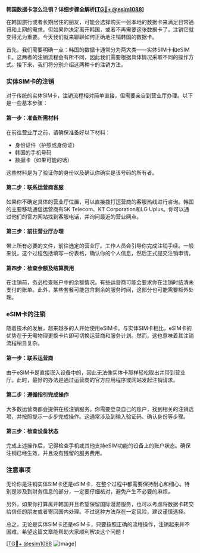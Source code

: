 **韩国数据卡怎么注销？详细步骤全解析[[TG💪+ @esim1088](https://t.me/s/esim1088)]**

在韩国旅行或者长期居住的朋友，可能会选择购买一张本地的数据卡来满足日常通讯和上网的需求。但如果你决定离开韩国，或者不再需要这张数据卡了，注销它就变得尤为重要。今天我们就来聊聊如何正确地注销韩国的数据卡。

首先，我们需要明确一点：韩国的数据卡通常分为两大类——实体SIM卡和eSIM卡。这两者的注销流程会有所不同，因此我们需要根据具体情况采取不同的操作方式。接下来，我们将分别介绍这两种卡的注销方法。

### 实体SIM卡的注销

对于传统的实体SIM卡，注销流程相对简单直接，但需要亲自到营业厅办理。以下是一些基本步骤：

#### 第一步：准备所需材料
在前往营业厅之前，请确保准备好以下材料：
- 身份证件（护照或身份证）
- 韩国的手机号码
- 数据卡（如果可能的话）

这些材料是为了验证你的身份以及确认你确实是该号码的所有者。

#### 第二步：联系运营商客服
如果你不确定具体的营业厅位置，可以直接拨打运营商的客服热线进行咨询。韩国的主要移动通信运营商有SK Telecom、KT Corporation和LG Uplus。你可以通过他们的官方网站找到客服电话，并询问最近的营业网点。

#### 第三步：前往营业厅办理
带上所有必要的文件，前往选定的营业厅。工作人员会引导你完成注销手续。一般来说，这个过程包括填写一份表格，确认你的个人信息，然后正式提交注销申请。

#### 第四步：检查余额及结算费用
在注销前，务必检查账户中的余额情况。有些运营商可能会要求你在注销时结清未支付的账单。此外，某些套餐可能包含剩余的服务时间，这部分也可能需要额外处理。

### eSIM卡的注销

随着技术的发展，越来越多的人开始使用eSIM卡。与实体SIM卡相比，eSIM卡的优势在于无需物理更换卡片即可切换运营商和服务计划。然而，这也意味着其注销流程稍显复杂。

#### 第一步：联系运营商
由于eSIM卡是直接嵌入设备中的，因此无法像实体卡那样轻松取出并带到营业厅。此时，最好的办法是通过运营商的官方应用程序或网站发起注销请求。

#### 第二步：遵循指引完成操作
大多数运营商都会提供在线注销服务。你需要登录自己的账户，找到相关的注销选项，并按照提示一步步完成操作。这通常涉及到输入验证码、确认身份等步骤。

#### 第三步：检查设备状态
完成上述操作后，记得检查手机或其他支持eSIM功能的设备上的账户状态。确保注销已经生效，并且没有残留的服务费用。

### 注意事项

无论你是注销实体SIM卡还是eSIM卡，在整个过程中都需要保持耐心和细心。特别是涉及到财务信息的部分，一定要仔细核对，避免产生不必要的麻烦。

另外，如果你打算离开韩国并且希望保留国际漫游服务，也可以考虑将数据卡转交给信任的朋友或者寄回国内处理。不过这种方法存在一定风险，建议谨慎选择。

总之，无论是实体SIM卡还是eSIM卡，只要按照正确的流程操作，注销起来并不困难。希望这篇文章能帮助大家顺利解决这个问题！

[[TG💪+ @esim1088](https://t.me/s/esim1088) ![Image](https://i.postimg.cc/4NQfJmqS/Snipaste-2025-05-13-00-14-12.png)]